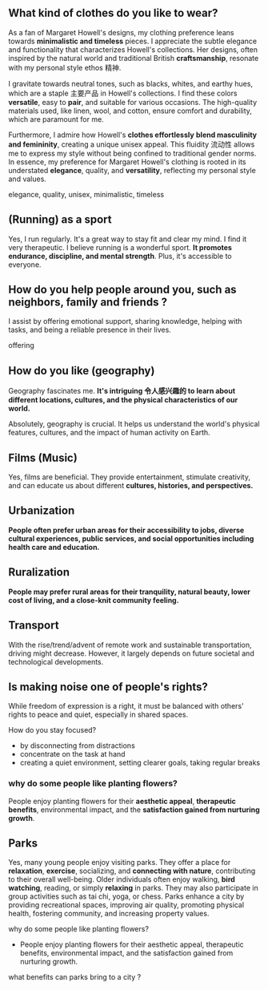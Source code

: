 
## What kind of clothes do you like to wear?
As a fan of Margaret Howell's designs, my clothing preference leans towards **minimalistic and timeless** pieces. I appreciate the subtle elegance and functionality that characterizes Howell's collections. Her designs, often inspired by the natural world and traditional British **craftsmanship**, resonate with my personal style ethos 精神.

I gravitate towards neutral tones, such as blacks, whites, and earthy hues, which are a staple 主要产品  in Howell's collections. I find these colors **versatile**, easy to **pair**, and suitable for various occasions. The high-quality materials used, like linen, wool, and cotton, ensure comfort and durability, which are paramount for me.

Furthermore, I admire how Howell's **clothes effortlessly** **blend masculinity and femininity**, creating a unique unisex appeal. This fluidity 流动性 allows me to express my style without being confined to traditional gender norms. In essence, my preference for Margaret Howell's clothing is rooted in its understated **elegance**, quality, and **versatility**, reflecting my personal style and values.

elegance, quality, unisex, minimalistic, timeless

## (Running) as a sport
Yes, I run regularly. It's a great way to stay fit and clear my mind. I find it very therapeutic.
I believe running is a wonderful sport. **It promotes endurance, discipline, and mental strength**. Plus, it's accessible to everyone.

## How do you help people around you, such as neighbors, family and friends ?
I assist by offering emotional support, sharing knowledge, helping with tasks, and being a reliable presence in their lives.

offering

## How do you like (geography)
Geography fascinates me. **It's intriguing 令人感兴趣的 to learn about different locations, cultures, and the physical characteristics of our world.**

Absolutely, geography is crucial. It helps us understand the world's physical features, cultures, and the impact of human activity on Earth.


## Films (Music)
Yes, films are beneficial. They provide entertainment, stimulate creativity, and can educate us about different **cultures, histories, and perspectives.**


## Urbanization
**People often prefer urban areas for their accessibility to jobs, diverse cultural experiences, public services, and social opportunities including health care and education.**


## Ruralization
**People may prefer rural areas for their tranquility, natural beauty, lower cost of living, and a close-knit community feeling.**


## Transport
With the rise/trend/advent of remote work and sustainable transportation, driving might decrease. However, it largely depends on future societal and technological developments.


## Is making noise one of people's rights?

While freedom of expression is a right, it must be balanced with others' rights to peace and quiet, especially in shared spaces.




How do you stay focused? 
* by disconnecting from distractions
* concentrate on the task at hand
* creating a quiet environment, setting clearer goals, taking regular breaks


### why do some people like planting flowers?
People enjoy planting flowers for their **aesthetic appeal**, **therapeutic benefits**, environmental impact, and the **satisfaction gained from nurturing growth**.



## Parks 
Yes, many young people enjoy visiting parks. They offer a place for **relaxation**, **exercise**, socializing, and **connecting with nature**, contributing to their overall well-being.
Older individuals often enjoy walking, **bird watching**, reading, or simply **relaxing** in parks. They may also participate in group activities such as tai chi, yoga, or chess.
Parks enhance a city by providing recreational spaces, improving air quality, promoting physical health, fostering community, and increasing property values.


why do some people like planting flowers?
* People enjoy planting flowers for their aesthetic appeal, therapeutic benefits, environmental impact, and the satisfaction gained from nurturing growth.

what benefits can parks bring to a city ?
